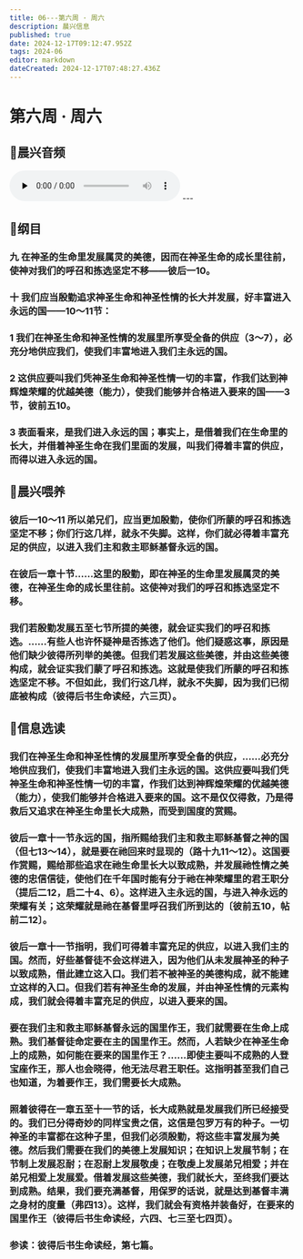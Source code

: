 ```yaml
---
title: 06---第六周 · 周六
description: 晨兴信息
published: true
date: 2024-12-17T09:12:47.952Z
tags: 2024-06
editor: markdown
dateCreated: 2024-12-17T07:48:27.436Z
---
```


# 第六周 · 周六

## 🎵晨兴音频
<audio id="audio" controls="" preload="none">
      <source id="mp3" src="/2024-06/week6/week6day6.mp3">
</audio>
---

## 📖纲目

### 九    在神圣的生命里发展属灵的美德，因而在神圣生命的成长里往前，使神对我们的呼召和拣选坚定不移——彼后一10。

### 十    我们应当殷勤追求神圣生命和神圣性情的长大并发展，好丰富进入永远的国——10～11节：

### 1    我们在神圣生命和神圣性情的发展里所享受全备的供应（3～7），必充分地供应我们，使我们丰富地进入我们主永远的国。

### 2    这供应要叫我们凭神圣生命和神圣性情一切的丰富，作我们达到神辉煌荣耀的优越美德（能力），使我们能够并合格进入要来的国——3节，彼前五10。

### 3    表面看来，是我们进入永远的国；事实上，是借着我们在生命里的长大，并借着神圣生命在我们里面的发展，叫我们得着丰富的供应，而得以进入永远的国。

## 📖晨兴喂养

### 彼后一10～11    所以弟兄们，应当更加殷勤，使你们所蒙的呼召和拣选坚定不移；你们行这几样，就永不失脚。这样，你们就必得着丰富充足的供应，以进入我们主和救主耶稣基督永远的国。

### 在彼后一章十节……这里的殷勤，即在神圣的生命里发展属灵的美德，在神圣生命的成长里往前。这使神对我们的呼召和拣选坚定不移。

### 我们若殷勤发展五至七节所提的美德，就会证实我们的呼召和拣选。……有些人也许怀疑神是否拣选了他们。他们疑惑这事，原因是他们缺少彼得所列举的美德。但我们若发展这些美德，并由这些美德构成，就会证实我们蒙了呼召和拣选。这就是使我们所蒙的呼召和拣选坚定不移。不但如此，我们行这几样，就永不失脚，因为我们已彻底被构成（彼得后书生命读经，六三页）。

## 📖信息选读

### 我们在神圣生命和神圣性情的发展里所享受全备的供应，……必充分地供应我们，使我们丰富地进入我们主永远的国。这供应要叫我们凭神圣生命和神圣性情一切的丰富，作我们达到神辉煌荣耀的优越美德（能力），使我们能够并合格进入要来的国。这不是仅仅得救，乃是得救后又追求在神圣生命里长大成熟，而受到国度的赏赐。

### 彼后一章十一节永远的国，指所赐给我们主和救主耶稣基督之神的国（但七13～14），就是要在祂回来时显现的（路十九11～12）。这国要作赏赐，赐给那些追求在祂生命里长大以致成熟，并发展祂性情之美德的忠信信徒，使他们在千年国时能有分于祂在神荣耀里的君王职分（提后二12，启二十4、6）。这样进入主永远的国，与进入神永远的荣耀有关；这荣耀就是祂在基督里呼召我们所到达的〔彼前五10，帖前二12〕。

### 彼后一章十一节指明，我们可得着丰富充足的供应，以进入我们主的国。然而，好些基督徒不会这样进入，因为他们从未发展神圣的种子以致成熟，借此建立这入口。我们若不被神圣的美德构成，就不能建立这样的入口。但我们若有神圣生命的发展，并由神圣性情的元素构成，我们就会得着丰富充足的供应，以进入要来的国。

### 要在我们主和救主耶稣基督永远的国里作王，我们就需要在生命上成熟。我们基督徒命定要在主的国里作王。然而，人若缺少在神圣生命上的成熟，如何能在要来的国里作王？……即使主要叫不成熟的人登宝座作王，那人也会晓得，他无法尽君王职任。这指明甚至我们自己也知道，为着要作王，我们需要长大成熟。

### 照着彼得在一章五至十一节的话，长大成熟就是发展我们所已经接受的。我们已分得奇妙的同样宝贵之信，这信是包罗万有的种子。一切神圣的丰富都在这种子里，但我们必须殷勤，将这些丰富发展为美德。然后我们需要在我们的美德上发展知识；在知识上发展节制；在节制上发展忍耐；在忍耐上发展敬虔；在敬虔上发展弟兄相爱；并在弟兄相爱上发展爱。借着发展这些美德，我们就长大，至终我们要达到成熟。结果，我们要充满基督，用保罗的话说，就是达到基督丰满之身材的度量（弗四13）。这样，我们就会有资格并装备好，在要来的国里作王（彼得后书生命读经，六四、七三至七四页）。

### 参读：彼得后书生命读经，第七篇。
<!-- Google tag (gtag.js) -->
<script async src="https://www.googletagmanager.com/gtag/js?id=G-1P8709Z16T"></script>
<script>
  window.dataLayer = window.dataLayer || [];
  function gtag(){dataLayer.push(arguments);}
  gtag('js', new Date());

  gtag('config', 'G-1P8709Z16T');
</script>